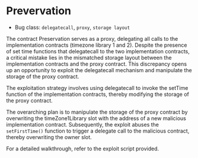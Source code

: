 # Prevervation

- Bug class: `delegatecall`, `proxy`, `storage layout`

The contract Preservation serves as a proxy, delegating all calls to the implementation contracts (timezone library 1 and 2). Despite the presence of set time functions that delegatecall to the two implementation contracts, a critical mistake lies in the mismatched storage layout between the implementation contracts and the proxy contract. This discrepancy opens up an opportunity to exploit the delegatecall mechanism and manipulate the storage of the proxy contract.

The exploitation strategy involves using delegatecall to invoke the setTime function of the implementation contracts, thereby modifying the storage of the proxy contract.

The overarching plan is to manipulate the storage of the proxy contract by overwriting the timeZone1Library slot with the address of a new malicious implementation contract. Subsequently, the exploit abuses the `setFirstTime()` function to trigger a delegate call to the malicious contract, thereby overwriting the owner slot.

For a detailed walkthrough, refer to the exploit script provided.